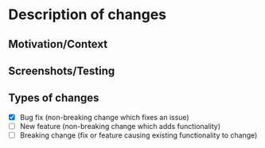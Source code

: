 # Description of changes

## Motivation/Context

## Screenshots/Testing

## Types of changes

- [x] Bug fix (non-breaking change which fixes an issue)
- [ ] New feature (non-breaking change which adds functionality)
- [ ] Breaking change (fix or feature causing existing functionality to change)
